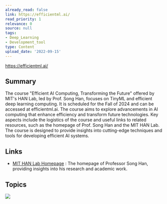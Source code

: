 ```yaml
---
already_read: false
link: https://efficientml.ai/
read_priority: 1
relevance: 0
source: null
tags:
- Deep_Learning
- Development_tool
type: Content
upload_date: '2022-09-15'
---
```


https://efficientml.ai/
## Summary

The course "Efficient AI Computing, Transforming the Future" offered by MIT's HAN Lab, led by Prof. Song Han, focuses on TinyML and efficient deep learning computing. It is scheduled for the Fall of 2024 and can be accessed at efficientml.ai. The course aims to explore advancements in AI computing that enhance efficiency and transform future technologies. Key aspects include the logistics of the course and useful links to related resources, such as the homepage of Prof. Song Han and the MIT HAN Lab. The course is designed to provide insights into cutting-edge techniques and tools for developing efficient AI systems.
## Links

- [MIT HAN Lab Homepage](http://songhan.mit.edu/) : The homepage of Professor Song Han, providing insights into his research and academic work.

## Topics

![](topics/Concept/TinyML)